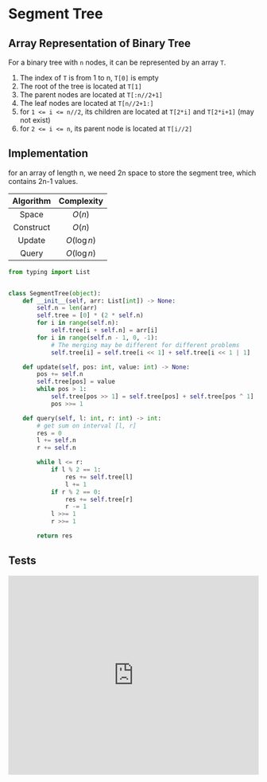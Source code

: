 # Segment Tree

## Array Representation of Binary Tree

For a binary tree with `n` nodes, it can be represented by an array `T`.

1. The index of `T` is from 1 to n, `T[0]` is empty
1. The root of the tree is located at `T[1]`
1. The parent nodes are located at `T[:n//2+1]`
1. The leaf nodes are located at `T[n//2+1:]`
1. for `1 <= i <= n//2`, its children are located at `T[2*i]` and `T[2*i+1]` (may not exist)
1. for `2 <= i <= n`, its parent node is located at `T[i//2]`

## Implementation

for an array of length n, we need 2n space to store the segment tree, which contains 2n-1 values.

| Algorithm | Complexity  |
| :-------: | :---------: |
|   Space   |   $O(n)$    |
| Construct |   $O(n)$    |
|  Update   | $O(\log n)$ |
|   Query   | $O(\log n)$ |

```py
from typing import List


class SegmentTree(object):
    def __init__(self, arr: List[int]) -> None:
        self.n = len(arr)
        self.tree = [0] * (2 * self.n)
        for i in range(self.n):
            self.tree[i + self.n] = arr[i]
        for i in range(self.n - 1, 0, -1):
            # The merging may be different for different problems
            self.tree[i] = self.tree[i << 1] + self.tree[i << 1 | 1]

    def update(self, pos: int, value: int) -> None:
        pos += self.n
        self.tree[pos] = value
        while pos > 1:
            self.tree[pos >> 1] = self.tree[pos] + self.tree[pos ^ 1]
            pos >>= 1

    def query(self, l: int, r: int) -> int:
        # get sum on interval [l, r]
        res = 0
        l += self.n
        r += self.n

        while l <= r:
            if l % 2 == 1:
                res += self.tree[l]
                l += 1
            if r % 2 == 0:
                res += self.tree[r]
                r -= 1
            l >>= 1
            r >>= 1

        return res
```

## Tests

<iframe height="400px" width="100%" src="https://repl.it/@LucienZhang/segment-tree?lite=true" scrolling="no" frameborder="no" allowtransparency="true" allowfullscreen="true" sandbox="allow-forms allow-pointer-lock allow-popups allow-same-origin allow-scripts allow-modals"></iframe>
